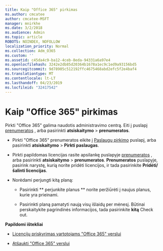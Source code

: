 ```yaml
---
title: Kaip "Office 365" pirkimas
ms.author: cmcatee
author: cmcatee-MSFT
manager: mnirkhe
ms.date: 3/2/2018
ms.audience: Admin
ms.topic: article
ROBOTS: NOINDEX, NOFOLLOW
localization_priority: Normal
ms.collection: Adm_O365
ms.custom: ''
ms.assetid: c45da4c9-ba12-4ceb-8eda-94331a6a97e4
ms.openlocfilehash: 3242e2db85d20364b1678a1ec9c1ed9a93156bd5
ms.sourcegitcommit: 9d78905c512192ffc4675468abd2efc5f2e4baf4
ms.translationtype: MT
ms.contentlocale: lt-LT
ms.lasthandoff: 04/23/2019
ms.locfileid: "32417542"
---
```

# <a name="how-to-make-an-office-365-purchase"></a>Kaip "Office 365" pirkimas

Pirkti "Office 365" galima naudotis administravimo centrą. Eiti į puslapį [prenumeratos](https://go.microsoft.com/fwlink/p/?linkid=842054) , arba pasirinkti **atsiskaitymo** \> **prenumeratos**.
  
- Pirkti "Office 365" prenumeratos eikite į [Paslaugų pirkimo](https://go.microsoft.com/fwlink/p/?linkid=868433) puslapį, arba pasirinkti **atsiskaitymo** \> **Pirkti paslaugas**.
    
- Pirkti papildomas licencijas rasite apsilankę puslapyje [prenumeratos](https://go.microsoft.com/fwlink/p/?linkid=842054) , arba pasirinkti **atsiskaitymo** \> **prenumeratos**. **Prenumeratos** puslapyje, pasirink narystę, kurią norite pridėti licencijos, ir tada pasirinkite **Pridėti/šalinti licencijas**.
    
- Norėdami perjungti kitą planą:
    
  - Pasirinkti ** perjunkite planus ** norite peržiūrėti į naujus planus, kurie yra prieinami. 
    
  - Pasirinkti planą pamatyti naują visų išlaidų per mėnesį. Būtinai perskaitykite pagrindinės informacijos, tada pasirinkite **kitą** Check out. 
    
 **Papildomi ištekliai**
  
- [Licencijų priskyrimas vartotojams "Office 365" verslui](https://support.office.com/article/997596b5-4173-4627-b915-36abac6786dc)
    
- [Atšaukti "Office 365" verslui](https://support.office.com/article/b1bc0bef-4608-4601-813a-cdd9f746709a)
    

